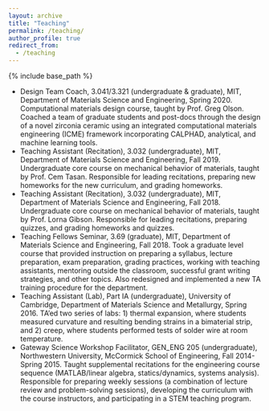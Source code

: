 ```yaml
---
layout: archive
title: "Teaching"
permalink: /teaching/
author_profile: true
redirect_from:
  - /teaching
---
```


{% include base_path %}

* Design Team Coach, 3.041/3.321 (undergraduate & graduate), MIT, Department of Materials Science and Engineering, Spring 2020. Computational materials design course, taught by Prof. Greg Olson. Coached a team of graduate students and post-docs through the design of a novel zirconia ceramic using an integrated computational materials engineering (ICME) framework incorporating CALPHAD, analytical, and machine learning tools.
* Teaching Assistant (Recitation), 3.032 (undergraduate), MIT, Department of Materials Science and Engineering, Fall 2019. Undergraduate core course on mechanical behavior of materials, taught by Prof. Cem Tasan. Responsible for leading recitations, preparing new homeworks for the new curriculum, and grading homeworks.
* Teaching Assistant (Recitation), 3.032 (undergraduate), MIT, Department of Materials Science and Engineering, Fall 2018. Undergraduate core course on mechanical behavior of materials, taught by Prof. Lorna Gibson. Responsible for leading recitations, preparing quizzes, and grading homeworks and quizzes.
* Teaching Fellows Seminar, 3.69 (graduate), MIT, Department of Materials Science and Engineering, Fall 2018. Took a graduate level course that provided instruction on preparing a syllabus, lecture preparation, exam preparation, grading practices, working with teaching assistants, mentoring outside the classroom, successful grant writing strategies, and other topics. Also redesigned and implemented a new TA training procedure for the department.
* Teaching Assistant (Lab), Part IA (undergraduate), University of Cambridge, Department of Materials Science and Metallurgy, Spring 2016. TA’ed two series of labs: 1) thermal expansion, where students measured curvature and resulting bending strains in a bimaterial strip, and 2) creep, where students performed tests of solder wire at room temperature.
* Gateway Science Workshop Facilitator, GEN_ENG 205 (undergraduate), Northwestern University, McCormick School of Engineering, Fall 2014-Spring 2015. Taught supplemental recitations for the engineering course sequence (MATLAB/linear algebra, statics/dynamics, systems analysis). Responsible for preparing weekly sessions (a combination of lecture review and problem-solving sessions), developing the curriculum with the course instructors, and participating in a STEM teaching program.
